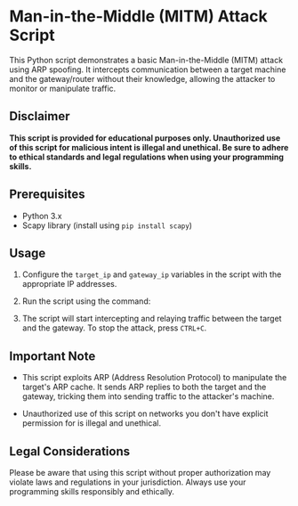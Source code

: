 # Man-in-the-Middle (MITM) Attack Script

This Python script demonstrates a basic Man-in-the-Middle (MITM) attack using ARP spoofing. It intercepts communication between a target machine and the gateway/router without their knowledge, allowing the attacker to monitor or manipulate traffic.

## Disclaimer

**This script is provided for educational purposes only. Unauthorized use of this script for malicious intent is illegal and unethical. Be sure to adhere to ethical standards and legal regulations when using your programming skills.**

## Prerequisites

- Python 3.x
- Scapy library (install using `pip install scapy`)

## Usage

1. Configure the `target_ip` and `gateway_ip` variables in the script with the appropriate IP addresses.

2. Run the script using the command:


3. The script will start intercepting and relaying traffic between the target and the gateway. To stop the attack, press `CTRL+C`.

## Important Note

- This script exploits ARP (Address Resolution Protocol) to manipulate the target's ARP cache. It sends ARP replies to both the target and the gateway, tricking them into sending traffic to the attacker's machine.

- Unauthorized use of this script on networks you don't have explicit permission for is illegal and unethical.

## Legal Considerations

Please be aware that using this script without proper authorization may violate laws and regulations in your jurisdiction. Always use your programming skills responsibly and ethically.
